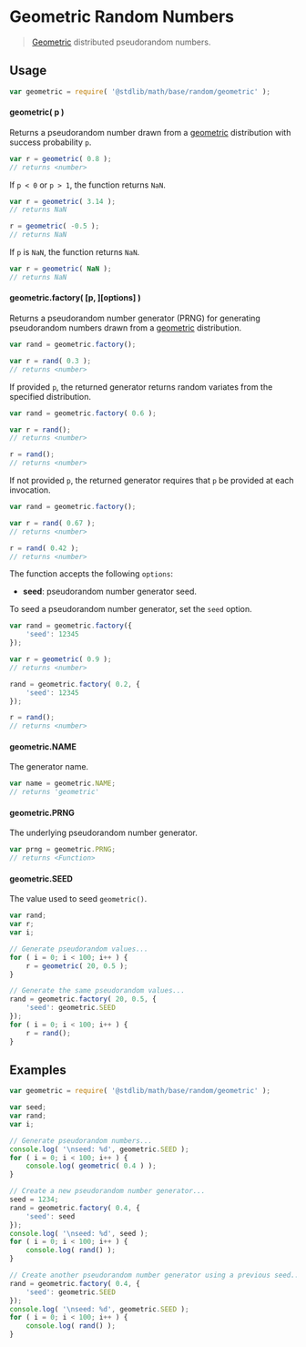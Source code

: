 # Geometric Random Numbers

> [Geometric][geometric] distributed pseudorandom numbers.


<section class="usage">

## Usage

``` javascript
var geometric = require( '@stdlib/math/base/random/geometric' );
```

#### geometric( p )

Returns a pseudorandom number drawn from a [geometric][geometric] distribution with success probability `p`.

``` javascript
var r = geometric( 0.8 );
// returns <number>
```

If `p < 0` or `p > 1`, the function returns `NaN`.

``` javascript
var r = geometric( 3.14 );
// returns NaN

r = geometric( -0.5 );
// returns NaN
```

If `p` is `NaN`, the function returns `NaN`.

``` javascript
var r = geometric( NaN );
// returns NaN
```

#### geometric.factory( \[p, \]\[options\] )

Returns a pseudorandom number generator (PRNG) for generating pseudorandom numbers drawn from a [geometric][geometric] distribution.

``` javascript
var rand = geometric.factory();

var r = rand( 0.3 );
// returns <number>
```

If provided `p`, the returned generator returns random variates from the specified distribution.

``` javascript
var rand = geometric.factory( 0.6 );

var r = rand();
// returns <number>

r = rand();
// returns <number>
```

If not provided `p`, the returned generator requires that `p` be provided at each invocation.

``` javascript
var rand = geometric.factory();

var r = rand( 0.67 );
// returns <number>

r = rand( 0.42 );
// returns <number>
```

The function accepts the following `options`:

* __seed__: pseudorandom number generator seed.

To seed a pseudorandom number generator, set the `seed` option.

``` javascript
var rand = geometric.factory({
    'seed': 12345
});

var r = geometric( 0.9 );
// returns <number>

rand = geometric.factory( 0.2, {
    'seed': 12345
});

r = rand();
// returns <number>
```

#### geometric.NAME

The generator name.

``` javascript
var name = geometric.NAME;
// returns 'geometric'
```

#### geometric.PRNG

The underlying pseudorandom number generator.

``` javascript
var prng = geometric.PRNG;
// returns <Function>
```

#### geometric.SEED

The value used to seed `geometric()`.

``` javascript
var rand;
var r;
var i;

// Generate pseudorandom values...
for ( i = 0; i < 100; i++ ) {
    r = geometric( 20, 0.5 );
}

// Generate the same pseudorandom values...
rand = geometric.factory( 20, 0.5, {
    'seed': geometric.SEED
});
for ( i = 0; i < 100; i++ ) {
    r = rand();
}
```

</section>

<!-- /.usage -->


<section class="examples">

## Examples

``` javascript
var geometric = require( '@stdlib/math/base/random/geometric' );

var seed;
var rand;
var i;

// Generate pseudorandom numbers...
console.log( '\nseed: %d', geometric.SEED );
for ( i = 0; i < 100; i++ ) {
    console.log( geometric( 0.4 ) );
}

// Create a new pseudorandom number generator...
seed = 1234;
rand = geometric.factory( 0.4, {
    'seed': seed
});
console.log( '\nseed: %d', seed );
for ( i = 0; i < 100; i++ ) {
    console.log( rand() );
}

// Create another pseudorandom number generator using a previous seed...
rand = geometric.factory( 0.4, {
    'seed': geometric.SEED
});
console.log( '\nseed: %d', geometric.SEED );
for ( i = 0; i < 100; i++ ) {
    console.log( rand() );
}
```

</section>

<!-- /.examples -->


<section class="links">

[geometric]: https://en.wikipedia.org/wiki/Geometric_distribution

</section>

<!-- /.links -->
